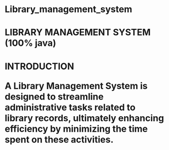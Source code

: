 # Library_management_system

<h1>LIBRARY MANAGEMENT SYSTEM (100% java)<h1>

**INTRODUCTION**

A Library Management System is designed to streamline administrative tasks related to library records, ultimately enhancing efficiency by minimizing the time spent on these activities.
